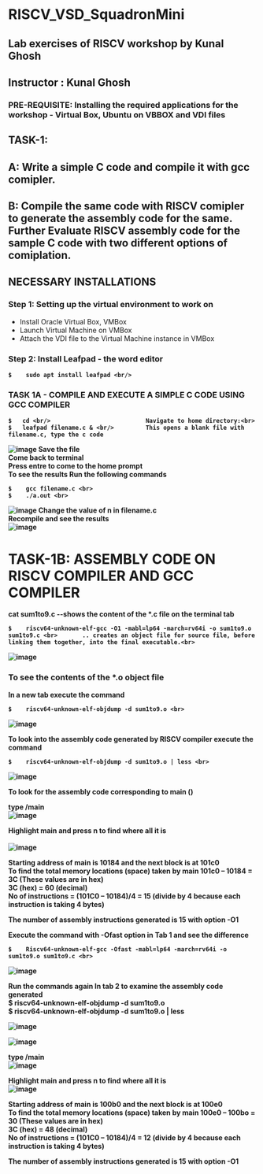 # RISCV_VSD_SquadronMini
## Lab exercises of RISCV workshop by Kunal Ghosh
## Instructor : Kunal Ghosh

### PRE-REQUISITE: Installing the required applications for the workshop - Virtual Box, Ubuntu on VBBOX and VDI files

## TASK-1: 
## A: Write a simple C code and compile it with gcc comipler. 
## B: Compile the same code with RISCV comipler to generate the assembly code for the same. Further Evaluate RISCV assembly code for the sample C code with two different options of comiplation.

## NECESSARY INSTALLATIONS
### Step 1: Setting up the virtual environment to work on
- Install Oracle Virtual Box, VMBox<br/>
- Launch Virtual Machine on VMBox<br/>
- Attach the VDI file to the Virtual Machine instance in VMBox<b>

### Step 2: Install Leafpad - the word editor
    $    sudo apt install leafpad <br/>

### TASK 1A - COMPILE AND EXECUTE A SIMPLE C CODE USING GCC COMPILER
    $   cd <br/>                           Navigate to home directory:<br>
    $   leafpad filename.c & <br/>         This opens a blank file with filename.c, type the c code
    
![image](https://github.com/user-attachments/assets/3a04abb4-3369-4564-bcf8-d73b6b845152)
Save the file<br> 
Come back to terminal<br>
Press entre to come to the home prompt<br>
To see the results Run the following commands

    $    gcc filename.c <br>
    $    ./a.out <br>
![image](https://github.com/user-attachments/assets/8310c8c6-46cf-4652-96c1-e6174aa564ae)
Change the value of n in filename.c <br>
Recompile and see the results <br>
![image](https://github.com/user-attachments/assets/0f5ec3fa-ba7e-4e16-9324-6fc827f94570)

# TASK-1B: ASSEMBLY CODE ON RISCV COMPILER AND GCC COMPILER
cat sum1to9.c           --shows the content of the *.c file on the terminal tab <br>

    $    riscv64-unknown-elf-gcc -O1 -mabl=lp64 -march=rv64i -o sum1to9.o sum1to9.c <br>       .. creates an object file for source file, before linking them together, into the final executable.<br>
![image](https://github.com/user-attachments/assets/72db8c59-817a-4a0f-8c8a-3d033af60e96)

### To see the contents of the *.o object file 
In a new tab execute the command <br>

    $    riscv64-unknown-elf-objdump -d sum1to9.o <br>
![image](https://github.com/user-attachments/assets/7e180792-4f71-4c83-a8e0-ce819db24077)

To look into the assembly code generated by RISCV compiler execute the command <br>

    $    riscv64-unknown-elf-objdump -d sum1to9.o | less <br>
![image](https://github.com/user-attachments/assets/70770eb0-c6d8-423d-a9b9-dec154d76e9c)

To look for the assembly code corresponding to main () <br>

type     /main <br>
![image](https://github.com/user-attachments/assets/d9eefe98-6144-4c65-be7d-dd0966d61ec2)

Highlight main and press n to find where all it is <br>  
![image](https://github.com/user-attachments/assets/e5e2864f-c8e5-4437-a3f4-4d3c6ad79477)

Starting address of main is 10184 and the next block is at 101c0 <br>
To find the total memory locations (space) taken by main 101c0 – 10184 =     3C  (These values are in hex) <br>
3C (hex) = 60 (decimal) <br>
No of instructions = (101C0 – 10184)/4 = 15 (divide by 4 because each instruction is taking 4 bytes) <br>

The number of assembly instructions generated is 15 with option -O1 <br>

Execute the command with **-Ofast** option in Tab 1 and see the difference <br>

    $    Riscv64-unknown-elf-gcc -Ofast -mabl=lp64 -march=rv64i -o sum1to9.o sum1to9.c <br>

![image](https://github.com/user-attachments/assets/d176ded5-63ac-4488-8aa7-26720e23ed63)

Run the commands again In tab 2 to examine the assembly code generated <br>
    $    riscv64-unknown-elf-objdump -d sum1to9.o <br>
    $    riscv64-unknown-elf-objdump -d sum1to9.o | less <br>

![image](https://github.com/user-attachments/assets/3e8a2065-f5ee-48d8-b4f8-99d66314a04d)

![image](https://github.com/user-attachments/assets/678d4fae-351e-450f-a4da-2059b7b7d393)

type     /main <br>
![image](https://github.com/user-attachments/assets/0f3a7b3f-74b3-49b5-89a0-4849054af368)

Highlight main and press n to find where all it is <br> 
![image](https://github.com/user-attachments/assets/ebee73fc-e401-470d-b174-c9e12e0e202e)

Starting address of main is 100b0 and the next block is at 100e0 <br>
To find the total memory locations (space) taken by main 100e0 – 100bo =     30  (These values are in hex) <br>
3C (hex) = 48 (decimal) <br>
No of instructions = (101C0 – 10184)/4 = 12 (divide by 4 because each instruction is taking 4 bytes) <br>

The number of assembly instructions generated is 15 with option -O1 <br>




